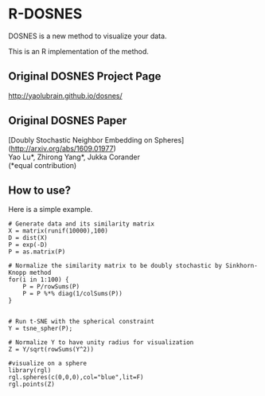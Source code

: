 # R-DOSNES
DOSNES is a new method to visualize your data.

This is an R implementation of the method.

## Original DOSNES Project Page
http://yaolubrain.github.io/dosnes/

## Original DOSNES Paper
[Doubly Stochastic Neighbor Embedding on Spheres] (http://arxiv.org/abs/1609.01977) <br>
Yao Lu\*, Zhirong Yang\*, Jukka Corander <br>
(*equal contribution)

## How to use?
Here is a simple example. 
``` 
# Generate data and its similarity matrix
X = matrix(runif(10000),100)
D = dist(X)
P = exp(-D)
P = as.matrix(P)

# Normalize the similarity matrix to be doubly stochastic by Sinkhorn-Knopp method
for(i in 1:100) {
    P = P/rowSums(P)
    P = P %*% diag(1/colSums(P))
}


# Run t-SNE with the spherical constraint
Y = tsne_spher(P);

# Normalize Y to have unity radius for visualization
Z = Y/sqrt(rowSums(Y^2))

#visualize on a sphere
library(rgl)
rgl.spheres(c(0,0,0),col="blue",lit=F)
rgl.points(Z)

``` 


